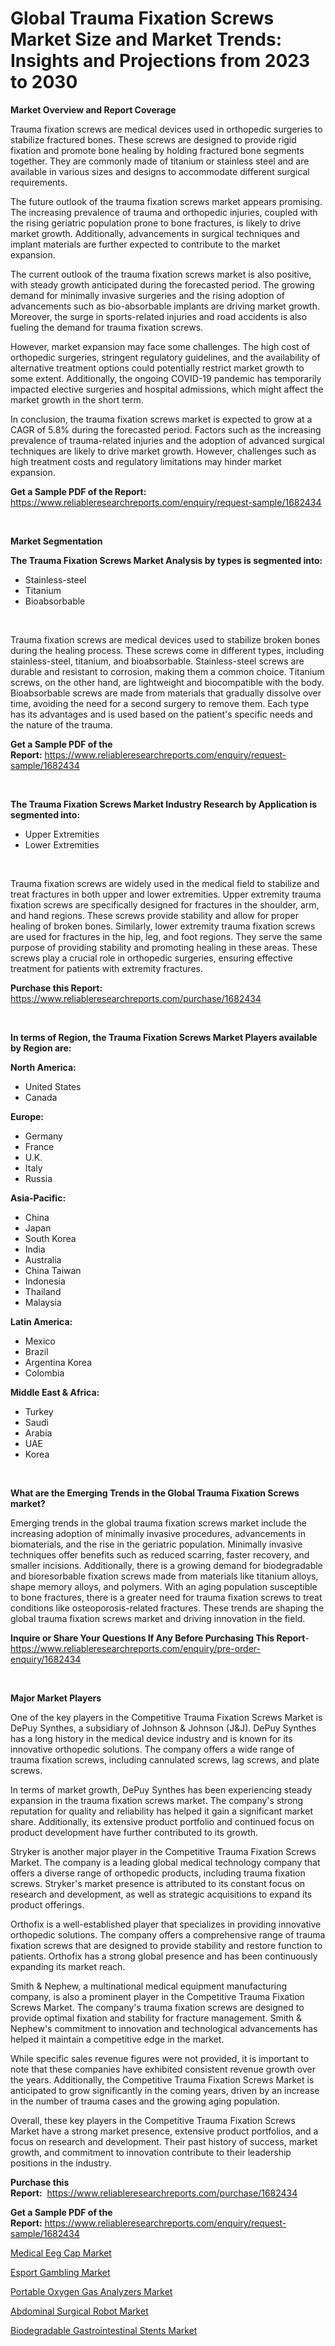<p><h1>Global Trauma Fixation Screws Market Size and Market Trends: Insights and Projections from 2023 to 2030</h1></p><p><strong>Market Overview and Report Coverage</strong></p>
<p><p>Trauma fixation screws are medical devices used in orthopedic surgeries to stabilize fractured bones. These screws are designed to provide rigid fixation and promote bone healing by holding fractured bone segments together. They are commonly made of titanium or stainless steel and are available in various sizes and designs to accommodate different surgical requirements.</p><p>The future outlook of the trauma fixation screws market appears promising. The increasing prevalence of trauma and orthopedic injuries, coupled with the rising geriatric population prone to bone fractures, is likely to drive market growth. Additionally, advancements in surgical techniques and implant materials are further expected to contribute to the market expansion.</p><p>The current outlook of the trauma fixation screws market is also positive, with steady growth anticipated during the forecasted period. The growing demand for minimally invasive surgeries and the rising adoption of advancements such as bio-absorbable implants are driving market growth. Moreover, the surge in sports-related injuries and road accidents is also fueling the demand for trauma fixation screws.</p><p>However, market expansion may face some challenges. The high cost of orthopedic surgeries, stringent regulatory guidelines, and the availability of alternative treatment options could potentially restrict market growth to some extent. Additionally, the ongoing COVID-19 pandemic has temporarily impacted elective surgeries and hospital admissions, which might affect the market growth in the short term.</p><p>In conclusion, the trauma fixation screws market is expected to grow at a CAGR of 5.8% during the forecasted period. Factors such as the increasing prevalence of trauma-related injuries and the adoption of advanced surgical techniques are likely to drive market growth. However, challenges such as high treatment costs and regulatory limitations may hinder market expansion.</p></p>
<p><strong>Get a Sample PDF of the Report:</strong> <a href="https://www.reliableresearchreports.com/enquiry/request-sample/1682434">https://www.reliableresearchreports.com/enquiry/request-sample/1682434</a></p>
<p>&nbsp;</p>
<p><strong>Market Segmentation</strong></p>
<p><strong>The Trauma Fixation Screws Market Analysis by types is segmented into:</strong></p>
<p><ul><li>Stainless-steel</li><li>Titanium</li><li>Bioabsorbable</li></ul></p>
<p>&nbsp;</p>
<p><p>Trauma fixation screws are medical devices used to stabilize broken bones during the healing process. These screws come in different types, including stainless-steel, titanium, and bioabsorbable. Stainless-steel screws are durable and resistant to corrosion, making them a common choice. Titanium screws, on the other hand, are lightweight and biocompatible with the body. Bioabsorbable screws are made from materials that gradually dissolve over time, avoiding the need for a second surgery to remove them. Each type has its advantages and is used based on the patient's specific needs and the nature of the trauma.</p></p>
<p><strong>Get a Sample PDF of the Report:</strong>&nbsp;<a href="https://www.reliableresearchreports.com/enquiry/request-sample/1682434">https://www.reliableresearchreports.com/enquiry/request-sample/1682434</a></p>
<p>&nbsp;</p>
<p><strong>The Trauma Fixation Screws Market Industry Research by Application is segmented into:</strong></p>
<p><ul><li>Upper Extremities</li><li>Lower Extremities</li></ul></p>
<p>&nbsp;</p>
<p><p>Trauma fixation screws are widely used in the medical field to stabilize and treat fractures in both upper and lower extremities. Upper extremity trauma fixation screws are specifically designed for fractures in the shoulder, arm, and hand regions. These screws provide stability and allow for proper healing of broken bones. Similarly, lower extremity trauma fixation screws are used for fractures in the hip, leg, and foot regions. They serve the same purpose of providing stability and promoting healing in these areas. These screws play a crucial role in orthopedic surgeries, ensuring effective treatment for patients with extremity fractures.</p></p>
<p><strong>Purchase this Report:</strong>&nbsp; <a href="https://www.reliableresearchreports.com/purchase/1682434">https://www.reliableresearchreports.com/purchase/1682434</a></p>
<p>&nbsp;</p>
<p><strong>In terms of Region, the Trauma Fixation Screws Market Players available by Region are:</strong></p>
<p>
    <p> <strong> North America: </strong>
        <ul>
            <li>United States</li>
            <li>Canada</li>
        </ul>
        </p> 
    <p> <strong> Europe: </strong>
        <ul>
            <li>Germany</li>
            <li>France</li>
            <li>U.K.</li>
            <li>Italy</li>
            <li>Russia</li>
        </ul>
        </p> 
    <p> <strong> Asia-Pacific: </strong>
        <ul>
            <li>China</li>
            <li>Japan</li>
            <li>South Korea</li>
            <li>India</li>
            <li>Australia</li>
            <li>China Taiwan</li>
            <li>Indonesia</li>
            <li>Thailand</li>
            <li>Malaysia</li>
        </ul>
        </p> 
    <p> <strong> Latin America: </strong>
        <ul>
            <li>Mexico</li>
            <li>Brazil</li>
            <li>Argentina Korea</li>
            <li>Colombia</li>
        </ul>
        </p> 
    <p> <strong> Middle East & Africa: </strong>
        <ul>
            <li>Turkey</li>
            <li>Saudi</li>
            <li>Arabia</li>
            <li>UAE</li>
            <li>Korea</li>
        </ul>
    </p>
    </p>
<p>&nbsp;</p>
<p><strong>What are the Emerging Trends in the Global Trauma Fixation Screws market?</strong></p>
<p><p>Emerging trends in the global trauma fixation screws market include the increasing adoption of minimally invasive procedures, advancements in biomaterials, and the rise in the geriatric population. Minimally invasive techniques offer benefits such as reduced scarring, faster recovery, and smaller incisions. Additionally, there is a growing demand for biodegradable and bioresorbable fixation screws made from materials like titanium alloys, shape memory alloys, and polymers. With an aging population susceptible to bone fractures, there is a greater need for trauma fixation screws to treat conditions like osteoporosis-related fractures. These trends are shaping the global trauma fixation screws market and driving innovation in the field.</p></p>
<p><strong>Inquire or Share Your Questions If Any Before Purchasing This Report</strong>- <a href="https://www.reliableresearchreports.com/enquiry/pre-order-enquiry/1682434">https://www.reliableresearchreports.com/enquiry/pre-order-enquiry/1682434</a></p>
<p>&nbsp;</p>
<p><strong>Major Market Players</strong></p>
<p><p>One of the key players in the Competitive Trauma Fixation Screws Market is DePuy Synthes, a subsidiary of Johnson & Johnson (J&J). DePuy Synthes has a long history in the medical device industry and is known for its innovative orthopedic solutions. The company offers a wide range of trauma fixation screws, including cannulated screws, lag screws, and plate screws.</p><p>In terms of market growth, DePuy Synthes has been experiencing steady expansion in the trauma fixation screws market. The company's strong reputation for quality and reliability has helped it gain a significant market share. Additionally, its extensive product portfolio and continued focus on product development have further contributed to its growth.</p><p>Stryker is another major player in the Competitive Trauma Fixation Screws Market. The company is a leading global medical technology company that offers a diverse range of orthopedic products, including trauma fixation screws. Stryker's market presence is attributed to its constant focus on research and development, as well as strategic acquisitions to expand its product offerings.</p><p>Orthofix is a well-established player that specializes in providing innovative orthopedic solutions. The company offers a comprehensive range of trauma fixation screws that are designed to provide stability and restore function to patients. Orthofix has a strong global presence and has been continuously expanding its market reach.</p><p>Smith & Nephew, a multinational medical equipment manufacturing company, is also a prominent player in the Competitive Trauma Fixation Screws Market. The company's trauma fixation screws are designed to provide optimal fixation and stability for fracture management. Smith & Nephew's commitment to innovation and technological advancements has helped it maintain a competitive edge in the market.</p><p>While specific sales revenue figures were not provided, it is important to note that these companies have exhibited consistent revenue growth over the years. Additionally, the Competitive Trauma Fixation Screws Market is anticipated to grow significantly in the coming years, driven by an increase in the number of trauma cases and the growing aging population.</p><p>Overall, these key players in the Competitive Trauma Fixation Screws Market have a strong market presence, extensive product portfolios, and a focus on research and development. Their past history of success, market growth, and commitment to innovation contribute to their leadership positions in the industry.</p></p>
<p><strong>Purchase this Report:</strong>&nbsp;&nbsp;<a href="https://www.reliableresearchreports.com/purchase/1682434">https://www.reliableresearchreports.com/purchase/1682434</a></p>
<p></p>
<p><strong>Get a Sample PDF of the Report:</strong>&nbsp;<a href="https://www.reliableresearchreports.com/enquiry/request-sample/1682434">https://www.reliableresearchreports.com/enquiry/request-sample/1682434</a></p>
<p><p><a href="https://www.linkedin.com/pulse/medical-eeg-cap-market-size-growth-forecast-from-2023-2030-atmark-8nwjf/">Medical Eeg Cap Market</a></p><p><a href="https://github.com/pizolina/Market-Research-Report-List-1/blob/main/esport-gambling-market.md">Esport Gambling Market</a></p><p><a href="https://medium.com/@raymondgray765/portable-oxygen-gas-analyzers-market-exploring-market-share-market-trends-and-future-growth-81533881f63c">Portable Oxygen Gas Analyzers Market</a></p><p><a href="https://www.linkedin.com/pulse/abdominal-surgical-robot-market-size-trends-growth-outlook-25mif/">Abdominal Surgical Robot Market</a></p><p><a href="https://medium.com/@jamesday5g/biodegradable-gastrointestinal-stents-market-insight-market-trends-growth-forecasted-from-2023-b4d3ce351b46">Biodegradable Gastrointestinal Stents Market</a></p></p>